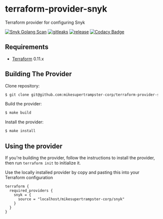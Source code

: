 # terraform-provider-snyk

Terraform provider for configuring Snyk

[![Snyk Golang Scan](https://github.com/mikesupertrampster-corp/terraform-provider-snyk/actions/workflows/snyk.yml/badge.svg)](https://github.com/mikesupertrampster-corp/terraform-provider-snyk/actions/workflows/snyk.yml) [![gitleaks](https://github.com/mikesupertrampster-corp/terraform-provider-snyk/actions/workflows/gitleaks.yml/badge.svg)](https://github.com/mikesupertrampster-corp/terraform-provider-snyk/actions/workflows/gitleaks.yml) [![release](https://github.com/mikesupertrampster-corp/terraform-provider-snyk/actions/workflows/release.yml/badge.svg)](https://github.com/mikesupertrampster-corp/terraform-provider-snyk/actions/workflows/release.yml) [![Codacy Badge](https://app.codacy.com/project/badge/Grade/a36286278570406692de2ac036bc7a94)](https://www.codacy.com/gh/mikesupertrampster-corp/terraform-provider-snyk/dashboard?utm_source=github.com&amp;utm_medium=referral&amp;utm_content=mikesupertrampster-corp/terraform-provider-snyk&amp;utm_campaign=Badge_Grade) 

## Requirements

   - [Terraform](https://www.terraform.io/downloads.html) 0.11.x

## Building The Provider

Clone repository:

```sh
$ git clone git@github.com:mikesupertrampster-corp/terraform-provider-snyk
```

Build the provider:

```sh
$ make build
```

Install the provider:

```sh
$ make install
```

## Using the provider

If you're building the provider, follow the instructions to install the provider, then run `terraform init` to initialize it.

Use the locally installed provider by copy and pasting this into your Terraform configuration

```hcl
terraform {
  required_providers {
    snyk = {
      source = "localhost/mikesupertrampster-corp/snyk"
    }
  }
}
```
